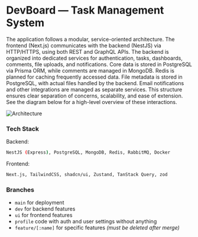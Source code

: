 # DevBoard — Task Management System

The application follows a modular, service-oriented architecture. The frontend (Next.js) communicates with the backend (NestJS) via HTTP/HTTPS, using both REST and GraphQL APIs. The backend is organized into dedicated services for authentication, tasks, dashboards, comments, file uploads, and notifications. Core data is stored in PostgreSQL via Prisma ORM, while comments are managed in MongoDB. Redis is planned for caching frequently accessed data. File metadata is stored in PostgreSQL, with actual files handled by the backend. Email notifications and other integrations are managed as separate services. This structure ensures clear separation of concerns, scalability, and ease of extension. See the diagram below for a high-level overview of these interactions.

![Architecture](/architecture.svg)


### Tech Stack

Backend:

```bash
NestJS (Express), PostgreSQL, MongoDB, Redis, RabbitMQ, Docker
```

Frontend:

```bash
Next.js, TailwindCSS, shadcn/ui, Zustand, TanStack Query, zod
```


### Branches

- ``main`` for deployment
- ``dev`` for backend features
- ``ui`` for frontend features
- ``profile`` code with auth and user settings without anything
- ``feature/[:name]`` for specific features _(must be deleted after merge)_


